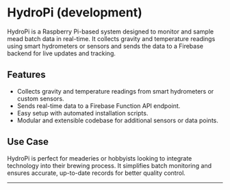 # HydroPi (development)

HydroPi is a Raspberry Pi-based system designed to monitor and sample mead batch data in real-time. It collects gravity and temperature readings using smart hydrometers or sensors and sends the data to a Firebase backend for live updates and tracking.

## Features
- Collects gravity and temperature readings from smart hydrometers or custom sensors.
- Sends real-time data to a Firebase Function API endpoint.
- Easy setup with automated installation scripts.
- Modular and extensible codebase for additional sensors or data points.

## Use Case
HydroPi is perfect for meaderies or hobbyists looking to integrate technology into their brewing process. It simplifies batch monitoring and ensures accurate, up-to-date records for better quality control.

---
